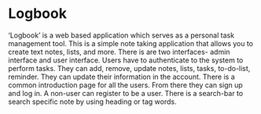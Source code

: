 # Logbook
‘Logbook’ is a web based application which serves as a personal task management tool. This is a simple note taking application that allows you to create text notes, lists, and more. There is are two interfaces- admin interface and user interface. Users have to authenticate to the system to perform tasks. They can add, remove, update notes, lists, tasks, to-do-list, reminder. They can update their information in the account. There is a common introduction page for all the users. From there they can sign up and log in. A non-user can register to be a user. There is a search-bar to search specific note by using heading or tag words.
